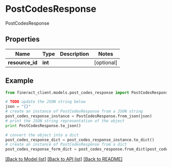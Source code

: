 # PostCodesResponse

PostCodesResponse

## Properties

Name | Type | Description | Notes
------------ | ------------- | ------------- | -------------
**resource_id** | **int** |  | [optional] 

## Example

```python
from fineract_client.models.post_codes_response import PostCodesResponse

# TODO update the JSON string below
json = "{}"
# create an instance of PostCodesResponse from a JSON string
post_codes_response_instance = PostCodesResponse.from_json(json)
# print the JSON string representation of the object
print PostCodesResponse.to_json()

# convert the object into a dict
post_codes_response_dict = post_codes_response_instance.to_dict()
# create an instance of PostCodesResponse from a dict
post_codes_response_form_dict = post_codes_response.from_dict(post_codes_response_dict)
```
[[Back to Model list]](../README.md#documentation-for-models) [[Back to API list]](../README.md#documentation-for-api-endpoints) [[Back to README]](../README.md)


